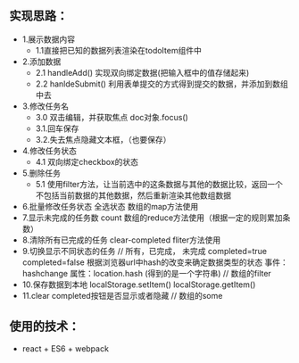## 实现思路：
* 1.展示数据内容
    * 1.1直接把已知的数据列表渲染在todoItem组件中
* 2.添加数据
    * 2.1  handleAdd() 实现双向绑定数据(把输入框中的值存储起来)
    * 2.2  hanldeSubmit() 利用表单提交的方式得到提交的数据，并添加到数组中去
* 3.修改任务名
    * 3.0 双击编辑，并获取焦点 doc对象.focus()
    * 3.1.回车保存
    * 3.2.失去焦点隐藏文本框，（也要保存）
* 4.修改任务状态
    * 4.1 双向绑定checkbox的状态
* 5.删除任务
    * 5.1 使用filter方法，让当前选中的这条数据与其他的数据比较，返回一个不包括当前数据的其他数据，然后重新渲染其他数组数据
* 6.批量修改任务状态
    全选状态  数组的map方法使用
* 7.显示未完成的任务数
    count   数组的reduce方法使用（根据一定的规则累加条数）
* 8.清除所有已完成的任务
    clear-completed fliter方法使用
* 9.切换显示不同状态的任务  // 所有，已完成， 未完成
                              completed=true completed=false
    根据浏览器url中hash的改变来确定数据类型的状态
    事件：hashchange
    属性：location.hash (得到的是一个字符串)
    // 数组的filter
* 10.保存数据到本地
     localStorage.setItem()
     localStorage.getItem()
* 11.clear completed按钮是否显示或者隐藏
    // 数组的some

## 使用的技术：
* react + ES6 + webpack 
